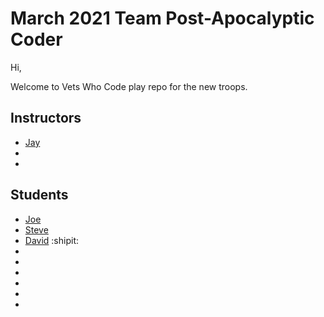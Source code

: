 # March 2021 Team  Post-Apocalyptic Coder


Hi,

 Welcome to Vets Who Code play repo for the new troops.

## Instructors
* [Jay](https://twitter.com/JeromeHardaway)
* 
*


## Students
* [Joe](https://twitter.com/@joer71560650)
* [Steve](https://twitter.com/sa_lamoureux)
* [David](https://twitter.com/david_tetreau) :shipit:
*
*
*
*
*
*
